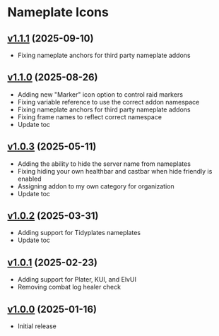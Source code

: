 # Nameplate Icons

## [v1.1.1](https://github.com/rbgdevx/nameplate-icons/releases/tag/v1.1.1) (2025-09-10)

- Fixing nameplate anchors for third party nameplate addons

## [v1.1.0](https://github.com/rbgdevx/nameplate-icons/releases/tag/v1.1.0) (2025-08-26)

- Adding new "Marker" icon option to control raid markers
- Fixing variable reference to use the correct addon namespace
- Fixing nameplate anchors for third party nameplate addons
- Fixing frame names to reflect correct namespace
- Update toc

## [v1.0.3](https://github.com/rbgdevx/nameplate-icons/releases/tag/v1.0.3) (2025-05-11)

- Adding the ability to hide the server name from nameplates
- Fixing hiding your own healthbar and castbar when hide friendly is enabled
- Assigning addon to my own category for organization
- Update toc

## [v1.0.2](https://github.com/rbgdevx/nameplate-icons/releases/tag/v1.0.2) (2025-03-31)

- Adding support for Tidyplates nameplates
- Update toc

## [v1.0.1](https://github.com/rbgdevx/nameplate-icons/releases/tag/v1.0.1) (2025-02-23)

- Adding support for Plater, KUI, and ElvUI
- Removing combat log healer check

## [v1.0.0](https://github.com/rbgdevx/nameplate-icons/releases/tag/v1.0.0) (2025-01-16)

- Initial release
